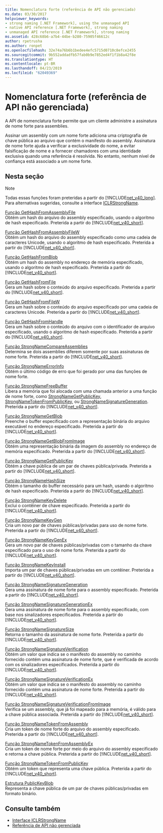 ```yaml
---
title: Nomenclatura forte (referência de API não gerenciada)
ms.date: 03/30/2017
helpviewer_keywords:
- strong naming [.NET Framework], using the unmanaged API
- native API reference [.NET Framework], strong naming
- unmanaged API reference [.NET Framework], strong naming
ms.assetid: 428c68b6-a7b4-44be-b280-75905f46612c
author: rpetrusha
ms.author: ronpet
ms.openlocfilehash: 32e74a76b6b1bedee4efc5715d0710c8efce2455
ms.sourcegitcommit: 9b552addadfb57fab0b9e7852ed4f1f1b8a42f8e
ms.translationtype: HT
ms.contentlocale: pt-BR
ms.lasthandoff: 04/23/2019
ms.locfileid: "62049369"
---
```

# <a name="strong-naming-unmanaged-api-reference"></a>Nomenclatura forte (referência de API não gerenciada)
A API de nomenclatura forte permite que um cliente administre a assinatura de nome forte para assemblies.  
  
 Assinar um assembly com um nome forte adiciona uma criptografia de chave pública ao arquivo que contém o manifesto do assembly. Assinatura de nome forte ajuda a verificar a exclusividade do nome, a evitar falsificação de nome e a fornecer chamadores com uma identidade exclusiva quando uma referência é resolvida. No entanto, nenhum nível de confiança está associado a um nome forte.  
  
## <a name="in-this-section"></a>Nesta seção  
  
> [!NOTE]
>  Todas essas funções foram preteridas a partir do [!INCLUDE[net_v40_long](../../../../includes/net-v40-long-md.md)]. Para alternativas sugeridas, consulte a interface [ICLRStrongName](../../../../docs/framework/unmanaged-api/hosting/iclrstrongname-interface.md).  
  
 [Função GetHashFromAssemblyFile](../../../../docs/framework/unmanaged-api/strong-naming/gethashfromassemblyfile-function.md)  
 Obtém um hash do arquivo do assembly especificado, usando o algoritmo de hash especificado. Preterida a partir do [!INCLUDE[net_v40_short](../../../../includes/net-v40-short-md.md)].  
  
 [Função GetHashFromAssemblyFileW](../../../../docs/framework/unmanaged-api/strong-naming/gethashfromassemblyfilew-function.md)  
 Obtém um hash do arquivo do assembly especificado como uma cadeia de caracteres Unicode, usando o algoritmo de hash especificado. Preterida a partir do [!INCLUDE[net_v40_short](../../../../includes/net-v40-short-md.md)].  
  
 [Função GetHashFromBlob](../../../../docs/framework/unmanaged-api/strong-naming/gethashfromblob-function.md)  
 Obtém um hash do assembly no endereço de memória especificado, usando o algoritmo de hash especificado. Preterida a partir do [!INCLUDE[net_v40_short](../../../../includes/net-v40-short-md.md)].  
  
 [Função GetHashFromFile](../../../../docs/framework/unmanaged-api/strong-naming/gethashfromfile-function.md)  
 Gera um hash sobre o conteúdo do arquivo especificado.  Preterida a partir do [!INCLUDE[net_v40_short](../../../../includes/net-v40-short-md.md)].  
  
 [Função GetHashFromFileW](../../../../docs/framework/unmanaged-api/strong-naming/gethashfromfilew-function.md)  
 Gera um hash sobre o conteúdo do arquivo especificado por uma cadeia de caracteres Unicode. Preterida a partir do [!INCLUDE[net_v40_short](../../../../includes/net-v40-short-md.md)].  
  
 [Função GetHashFromHandle](../../../../docs/framework/unmanaged-api/strong-naming/gethashfromhandle-function.md)  
 Gera um hash sobre o conteúdo do arquivo com o identificador de arquivo especificado, usando o algoritmo de hash especificado.  Preterida a partir do [!INCLUDE[net_v40_short](../../../../includes/net-v40-short-md.md)].  
  
 [Função StrongNameCompareAssemblies](../../../../docs/framework/unmanaged-api/strong-naming/strongnamecompareassemblies-function.md)  
 Determina se dois assemblies diferem somente por suas assinaturas de nome forte. Preterida a partir do [!INCLUDE[net_v40_short](../../../../includes/net-v40-short-md.md)].  
  
 [Função StrongNameErrorInfo](../../../../docs/framework/unmanaged-api/strong-naming/strongnameerrorinfo-function.md)  
 Obtém o último código de erro que foi gerado por uma das funções de nome forte.  
  
 [Função StrongNameFreeBuffer](../../../../docs/framework/unmanaged-api/strong-naming/strongnamefreebuffer-function.md)  
 Libera a memória que foi alocada com uma chamada anterior a uma função de nome forte, como [StrongNameGetPublicKey](../../../../docs/framework/unmanaged-api/strong-naming/strongnamegetpublickey-function.md), [StrongNameTokenFromPublicKey](../../../../docs/framework/unmanaged-api/strong-naming/strongnametokenfrompublickey-function.md), ou [StrongNameSignatureGeneration](../../../../docs/framework/unmanaged-api/strong-naming/strongnamesignaturegeneration-function.md).   Preterida a partir do [!INCLUDE[net_v40_short](../../../../includes/net-v40-short-md.md)].  
  
 [Função StrongNameGetBlob](../../../../docs/framework/unmanaged-api/strong-naming/strongnamegetblob-function.md)  
 Preenche o buffer especificado com a representação binária do arquivo executável no endereço especificado. Preterida a partir do [!INCLUDE[net_v40_short](../../../../includes/net-v40-short-md.md)].  
  
 [Função StrongNameGetBlobFromImage](../../../../docs/framework/unmanaged-api/strong-naming/strongnamegetblobfromimage-function.md)  
 Obtém uma representação binária da imagem do assembly no endereço de memória especificado. Preterida a partir do [!INCLUDE[net_v40_short](../../../../includes/net-v40-short-md.md)].  
  
 [Função StrongNameGetPublicKey](../../../../docs/framework/unmanaged-api/strong-naming/strongnamegetpublickey-function.md)  
 Obtém a chave pública de um par de chaves pública/privada. Preterida a partir do [!INCLUDE[net_v40_short](../../../../includes/net-v40-short-md.md)].  
  
 [Função StrongNameHashSize](../../../../docs/framework/unmanaged-api/strong-naming/strongnamehashsize-function.md)  
 Obtém o tamanho do buffer necessário para um hash, usando o algoritmo de hash especificado.  Preterida a partir do [!INCLUDE[net_v40_short](../../../../includes/net-v40-short-md.md)].  
  
 [Função StrongNameKeyDelete](../../../../docs/framework/unmanaged-api/strong-naming/strongnamekeydelete-function.md)  
 Exclui o contêiner de chave especificado. Preterida a partir do [!INCLUDE[net_v40_short](../../../../includes/net-v40-short-md.md)].  
  
 [Função StrongNameKeyGen](../../../../docs/framework/unmanaged-api/strong-naming/strongnamekeygen-function.md)  
 Cria um novo par de chaves públicas/privadas para uso de nome forte.  Preterida a partir do [!INCLUDE[net_v40_short](../../../../includes/net-v40-short-md.md)].  
  
 [Função StrongNameKeyGenEx](../../../../docs/framework/unmanaged-api/strong-naming/strongnamekeygenex-function.md)  
 Gera um novo par de chaves públicas/privadas com o tamanho da chave especificado para o uso de nome forte. Preterida a partir do [!INCLUDE[net_v40_short](../../../../includes/net-v40-short-md.md)].  
  
 [Função StrongNameKeyInstall](../../../../docs/framework/unmanaged-api/strong-naming/strongnamekeyinstall-function.md)  
 Importa um par de chaves públicas/privadas em um contêiner.  Preterida a partir do [!INCLUDE[net_v40_short](../../../../includes/net-v40-short-md.md)].  
  
 [Função StrongNameSignatureGeneration](../../../../docs/framework/unmanaged-api/strong-naming/strongnamesignaturegeneration-function.md)  
 Gera uma assinatura de nome forte para o assembly especificado.   Preterida a partir do [!INCLUDE[net_v40_short](../../../../includes/net-v40-short-md.md)].  
  
 [Função StrongNameSignatureGenerationEx](../../../../docs/framework/unmanaged-api/strong-naming/strongnamesignaturegenerationex-function.md)  
 Gera uma assinatura de nome forte para o assembly especificado, com base nos sinalizadores especificados.    Preterida a partir do [!INCLUDE[net_v40_short](../../../../includes/net-v40-short-md.md)].  
  
 [Função StrongNameSignatureSize](../../../../docs/framework/unmanaged-api/strong-naming/strongnamesignaturesize-function.md)  
 Retorna o tamanho da assinatura de nome forte. Preterida a partir do [!INCLUDE[net_v40_short](../../../../includes/net-v40-short-md.md)].  
  
 [Função StrongNameSignatureVerification](../../../../docs/framework/unmanaged-api/strong-naming/strongnamesignatureverification-function.md)  
 Obtém um valor que indica se o manifesto do assembly no caminho fornecido contém uma assinatura de nome forte, que é verificada de acordo com os sinalizadores especificados. Preterida a partir do [!INCLUDE[net_v40_short](../../../../includes/net-v40-short-md.md)].  
  
 [Função StrongNameSignatureVerificationEx](../../../../docs/framework/unmanaged-api/strong-naming/strongnamesignatureverificationex-function.md)  
 Obtém um valor que indica se o manifesto do assembly no caminho fornecido contém uma assinatura de nome forte.  Preterida a partir do [!INCLUDE[net_v40_short](../../../../includes/net-v40-short-md.md)].  
  
 [Função StrongNameSignatureVerificationFromImage](../../../../docs/framework/unmanaged-api/strong-naming/strongnamesignatureverificationfromimage-function.md)  
 Verifica se um assembly, que já foi mapeado para a memória, é válido para a chave pública associada. Preterida a partir do [!INCLUDE[net_v40_short](../../../../includes/net-v40-short-md.md)].  
  
 [Função StrongNameTokenFromAssembly](../../../../docs/framework/unmanaged-api/strong-naming/strongnametokenfromassembly-function.md)  
 Cria um token de nome forte do arquivo do assembly especificado.  Preterida a partir do [!INCLUDE[net_v40_short](../../../../includes/net-v40-short-md.md)].  
  
 [Função StrongNameTokenFromAssemblyEx](../../../../docs/framework/unmanaged-api/strong-naming/strongnametokenfromassemblyex-function.md)  
 Cria um token de nome forte por meio do arquivo do assembly especificado e retorna a chave pública. Preterida a partir do [!INCLUDE[net_v40_short](../../../../includes/net-v40-short-md.md)].  
  
 [Função StrongNameTokenFromPublicKey](../../../../docs/framework/unmanaged-api/strong-naming/strongnametokenfrompublickey-function.md)  
 Obtém um token que representa uma chave pública. Preterida a partir do [!INCLUDE[net_v40_short](../../../../includes/net-v40-short-md.md)].  
  
 [Estrutura PublicKeyBlob](../../../../docs/framework/unmanaged-api/strong-naming/publickeyblob-structure.md)  
 Representa a chave pública de um par de chaves públicas/privadas em formato binário.  
  
## <a name="see-also"></a>Consulte também

- [Interface ICLRStrongName](../../../../docs/framework/unmanaged-api/hosting/iclrstrongname-interface.md)
- [Referência de API não gerenciada](../../../../docs/framework/unmanaged-api/index.md)
